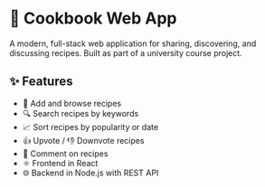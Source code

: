 # 🍲 Cookbook Web App

A modern, full-stack web application for sharing, discovering, and discussing recipes. Built as part of a university course project.

## ✨ Features

- 📝 Add and browse recipes
- 🔍 Search recipes by keywords
- 📈 Sort recipes by popularity or date
- 👍 Upvote / 👎 Downvote recipes
- 💬 Comment on recipes
- ⚛️ Frontend in React
- 🌐 Backend in Node.js with REST API
